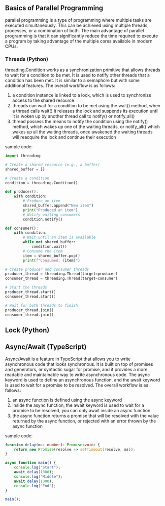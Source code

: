 
## Basics of Parallel Programming
parallel programming is a type of programming where multiple tasks are executed simultaneously. This can be achieved using multiple threads, processes, or a combination of both. The main advantage of parallel programming is that it can significantly reduce the time required to execute a program by taking advantage of the multiple cores available in modern CPUs.

### Threads (Python)
threading.Condition works as a synchronization primitive that allows threads to wait for a condition to be met. It is used to notify other threads that a condition has been met. It is similar to a semaphore but with some additional features. The overall workflow is as follows:
1. a condition instance is linked to a lock, which is used to synchronize access to the shared resource
2. threads can wait for a condition to be met using the wait() method, when a thread calls wait() it releases the lock and suspends its execution until it is woken up by another thread call to notify() or notify_all()
3. thread possess the means to notify the condition using the notify() method, which wakes up one of the waiting threads, or notify_all() which wakes up all the waiting threads, once awakened the waiting threads will reacquire the lock and continue their execution

sample code:

```python
import threading

# Create a shared resource (e.g., a buffer)
shared_buffer = []

# Create a condition
condition = threading.Condition()

def producer():
    with condition:
        # Produce an item
        shared_buffer.append("New item")
        print("Produced an item")
        # Notify waiting consumers
        condition.notify()

def consumer():
    with condition:
        # Wait until an item is available
        while not shared_buffer:
            condition.wait()
        # Consume the item
        item = shared_buffer.pop()
        print(f"Consumed: {item}")

# Create producer and consumer threads
producer_thread = threading.Thread(target=producer)
consumer_thread = threading.Thread(target=consumer)

# Start the threads
producer_thread.start()
consumer_thread.start()

# Wait for both threads to finish
producer_thread.join()
consumer_thread.join()
```

## Lock (Python)


## Async/Await (TypeScript)
Async/Await is a feature in TypeScript that allows you to write asynchronous code that looks synchronous. It is built on top of promises and generators, or syntactic sugar for promise, and it provides a more readable and maintainable way to write asynchronous code. The async keyword is used to define an asynchronous function, and the await keyword is used to wait for a promise to be resolved. The overall workflow is as follows:
1. an async function is defined using the async keyword
2. inside the async function, the await keyword is used to wait for a promise to be resolved, you can only await inside an async function
3. the async function returns a promise that will be resolved with the value returned by the async function, or rejected with an error thrown by the async function

sample code:

```typescript
function delay(ms: number): Promise<void> {
    return new Promise(resolve => setTimeout(resolve, ms));
}

async function main() {
    console.log("Start");
    await delay(1000);
    console.log("Middle");
    await delay(1000);
    console.log("End");
}

main();
```

